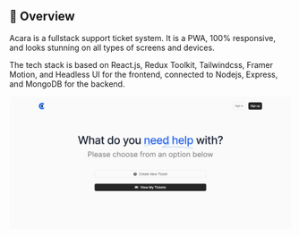 ## 📌 Overview

Acara is a fullstack support ticket system. It is a PWA, 100% responsive, and looks stunning on all types of screens and devices.

The tech stack is based on React.js, Redux Toolkit, Tailwindcss, Framer Motion, and Headless UI for the frontend, connected to Nodejs, Express, and MongoDB for the backend.

![App Screenshot](client/src/assets/acara.png)


